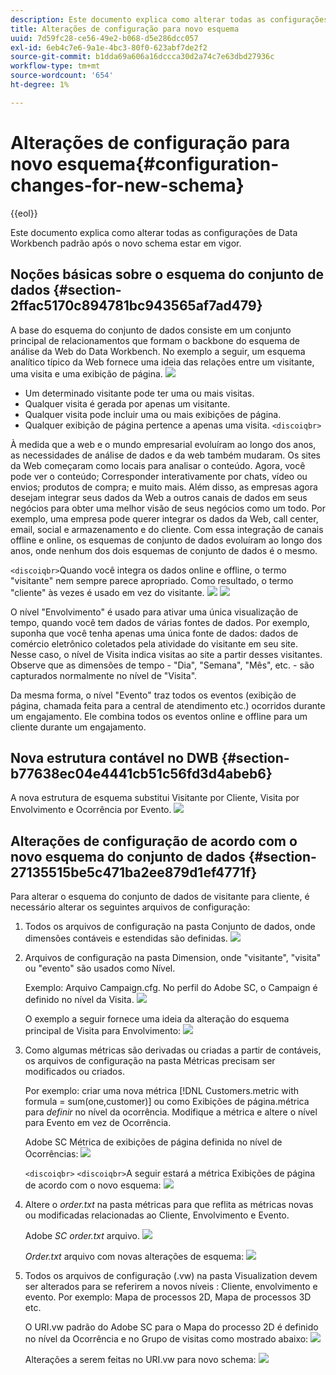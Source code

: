```yaml
---
description: Este documento explica como alterar todas as configurações de Data Workbench padrão após o novo schema estar em vigor.
title: Alterações de configuração para novo esquema
uuid: 7d59fc28-ce56-49e2-b068-d5e286dcc057
exl-id: 6eb4c7e6-9a1e-4bc3-80f0-623abf7de2f2
source-git-commit: b1dda69a606a16dccca30d2a74c7e63dbd27936c
workflow-type: tm+mt
source-wordcount: '654'
ht-degree: 1%

---
```


# Alterações de configuração para novo esquema{#configuration-changes-for-new-schema}

{{eol}}

Este documento explica como alterar todas as configurações de Data Workbench padrão após o novo schema estar em vigor.

## Noções básicas sobre o esquema do conjunto de dados {#section-2ffac5170c894781bc943565af7ad479}

A base do esquema do conjunto de dados consiste em um conjunto principal de relacionamentos que formam o backbone do esquema de análise da Web do Data Workbench. No exemplo a seguir, um esquema analítico típico da Web fornece uma ideia das relações entre um visitante, uma visita e uma exibição de página. ![](assets/dwb_impl_schema_change1.png)

* Um determinado visitante pode ter uma ou mais visitas.
* Qualquer visita é gerada por apenas um visitante.
* Qualquer visita pode incluir uma ou mais exibições de página.
* Qualquer exibição de página pertence a apenas uma visita. `<discoiqbr>`

À medida que a web e o mundo empresarial evoluíram ao longo dos anos, as necessidades de análise de dados e da web também mudaram. Os sites da Web começaram como locais para analisar o conteúdo. Agora, você pode ver o conteúdo; Corresponder interativamente por chats, vídeo ou envios; produtos de compra; e muito mais. Além disso, as empresas agora desejam integrar seus dados da Web a outros canais de dados em seus negócios para obter uma melhor visão de seus negócios como um todo. Por exemplo, uma empresa pode querer integrar os dados da Web, call center, email, social e armazenamento e do cliente. Com essa integração de canais offline e online, os esquemas de conjunto de dados evoluíram ao longo dos anos, onde nenhum dos dois esquemas de conjunto de dados é o mesmo.

`<discoiqbr>`Quando você integra os dados online e offline, o termo &quot;visitante&quot; nem sempre parece apropriado. Como resultado, o termo &quot;cliente&quot; às vezes é usado em vez do visitante. ![](assets/dwb_impl_schema_change2.png) ![](assets/dwb_impl_schema_change3.png)

O nível &quot;Envolvimento&quot; é usado para ativar uma única visualização de tempo, quando você tem dados de várias fontes de dados. Por exemplo, suponha que você tenha apenas uma única fonte de dados: dados de comércio eletrônico coletados pela atividade do visitante em seu site. Nesse caso, o nível de Visita indica visitas ao site a partir desses visitantes. Observe que as dimensões de tempo - &quot;Dia&quot;, &quot;Semana&quot;, &quot;Mês&quot;, etc. - são capturados normalmente no nível de &quot;Visita&quot;.

Da mesma forma, o nível &quot;Evento&quot; traz todos os eventos (exibição de página, chamada feita para a central de atendimento etc.) ocorridos durante um engajamento. Ele combina todos os eventos online e offline para um cliente durante um engajamento.

## Nova estrutura contável no DWB {#section-b77638ec04e4441cb51c56fd3d4abeb6}

A nova estrutura de esquema substitui Visitante por Cliente, Visita por Envolvimento e Ocorrência por Evento. ![](assets/dwb_impl_schema_change4.png)

## Alterações de configuração de acordo com o novo esquema do conjunto de dados {#section-27135515be5c471ba2ee879d1ef4771f}

Para alterar o esquema do conjunto de dados de visitante para cliente, é necessário alterar os seguintes arquivos de configuração:

1. Todos os arquivos de configuração na pasta Conjunto de dados, onde dimensões contáveis e estendidas são definidas. ![](assets/dwb_impl_schema_change5.png)

1. Arquivos de configuração na pasta Dimension, onde &quot;visitante&quot;, &quot;visita&quot; ou &quot;evento&quot; são usados como Nível.

   Exemplo: Arquivo Campaign.cfg. No perfil do Adobe SC, o Campaign é definido no nível da Visita. ![](assets/dwb_impl_schema_change6.png)

   O exemplo a seguir fornece uma ideia da alteração do esquema principal de Visita para Envolvimento: ![](assets/dwb_impl_API10.png)

1. Como algumas métricas são derivadas ou criadas a partir de contáveis, os arquivos de configuração na pasta Métricas precisam ser modificados ou criados.

   Por exemplo: criar uma nova métrica [!DNL Customers.metric with formula = sum(one,customer)] ou como Exibições de página.métrica para *definir* no nível da ocorrência. Modifique a métrica e altere o nível para Evento em vez de Ocorrência.

   Adobe SC Métrica de exibições de página definida no nível de Ocorrências: ![](assets/dwb_impl_API8.png)

   `<discoiqbr>` `<discoiqbr>`A seguir estará a métrica Exibições de página de acordo com o novo esquema: ![](assets/dwb_impl_API9.png)

1. Altere o *order.txt* na pasta métricas para que reflita as métricas novas ou modificadas relacionadas ao Cliente, Envolvimento e Evento.

   Adobe *SC order.txt* arquivo. ![](assets/dwb_impl_API11.png)

   *Order.txt* arquivo com novas alterações de esquema: ![](assets/dwb_impl_API12.png)

1. Todos os arquivos de configuração (.vw) na pasta Visualization devem ser alterados para se referirem a novos níveis : Cliente, envolvimento e evento. Por exemplo: Mapa de processos 2D, Mapa de processos 3D etc.

   O URI.vw padrão do Adobe SC para o Mapa do processo 2D é definido no nível da Ocorrência e no Grupo de visitas como mostrado abaixo: ![](assets/dwb_impl_API14.png)

   Alterações a serem feitas no URI.vw para novo schema: ![](assets/dwb_impl_API15.png)

